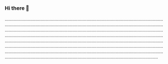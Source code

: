 ### Hi there 👋

............................................................................................................................................................................................................................................................................................................................................................................................................................................................................................................................................................................................................................................................................................................................................................................................................................................................................................................................................................................................................................